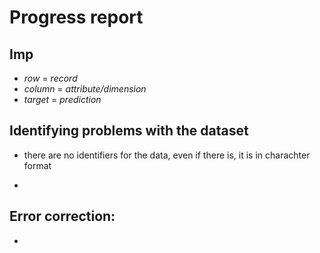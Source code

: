 # Progress report

## Imp

- *_row_* = _record_
- *_column_* = _attribute/dimension_
- *_target_* = _prediction_


## Identifying problems with the dataset
- there are no identifiers for the data, even if there is, it is in charachter format

- 
## Error correction:
- 